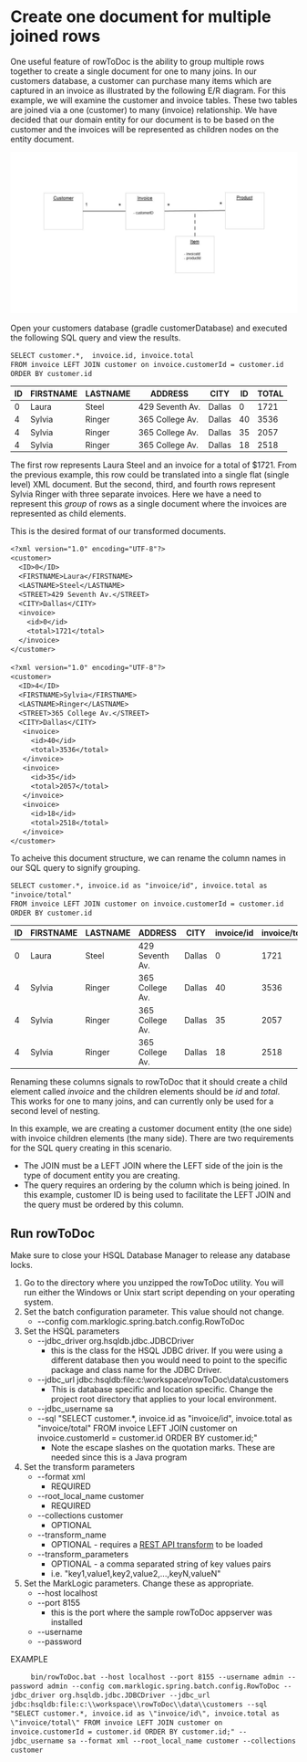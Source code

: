 # Create one document for multiple joined rows

One useful feature of rowToDoc is the ability to group multiple rows together to create a single document for one to many joins.  In our customers database, a customer can purchase many items which are captured in an invoice as illustrated by the following E/R diagram.  For this example, we will examine the customer and invoice tables.  These two tables are joined via a one (customer) to many (invoice) relationship.  We have decided that our domain entity for our document is to be based on the customer and the invoices will be represented as children nodes on the entity document. 

![E/R Diagram](db/invoices-sql-diagram.jpg)

Open your customers database (gradle customerDatabase) and executed the following SQL query and view the results. 

    SELECT customer.*,  invoice.id, invoice.total
    FROM invoice LEFT JOIN customer on invoice.customerId = customer.id 
    ORDER BY customer.id

|ID|FIRSTNAME|LASTNAME|ADDRESS|CITY|ID|TOTAL|
|---|---|---|---|---|---|---|
|0|Laura|Steel|429 Seventh Av.|Dallas|0|1721|
|4|Sylvia|Ringer|365 College Av.|Dallas|40|3536|
|4|Sylvia|Ringer|365 College Av.|Dallas|35|2057|
|4|Sylvia|Ringer|365 College Av.|Dallas|18|2518|

The first row represents Laura Steel and an invoice for a total of $1721.  From the previous example, this row could be translated into a single flat (single level) XML document.  But the second, third, and fourth rows represent Sylvia Ringer with three separate invoices.  Here we have a need to represent this _group_ of rows as a single document where the invoices are represented as child elements.  

This is the desired format of our transformed documents.   

    <?xml version="1.0" encoding="UTF-8"?>
    <customer>
      <ID>0</ID>
      <FIRSTNAME>Laura</FIRSTNAME>
      <LASTNAME>Steel</LASTNAME>
      <STREET>429 Seventh Av.</STREET>
      <CITY>Dallas</CITY>
      <invoice>
        <id>0</id>
        <total>1721</total>
      </invoice>
    </customer>

    <?xml version="1.0" encoding="UTF-8"?>
    <customer>
      <ID>4</ID>
      <FIRSTNAME>Sylvia</FIRSTNAME>
      <LASTNAME>Ringer</LASTNAME>
      <STREET>365 College Av.</STREET>
      <CITY>Dallas</CITY>
       <invoice>
         <id>40</id>
         <total>3536</total>
       </invoice>
       <invoice>
         <id>35</id>
         <total>2057</total>
       </invoice>
       <invoice>
         <id>18</id>
         <total>2518</total>
       </invoice>
    </customer>

To acheive this document structure, we can rename the column names in our SQL query to signify grouping.  

    SELECT customer.*, invoice.id as "invoice/id", invoice.total as "invoice/total" 
    FROM invoice LEFT JOIN customer on invoice.customerId = customer.id 
    ORDER BY customer.id


|ID|FIRSTNAME|LASTNAME|ADDRESS|CITY|invoice/id|invoice/total|
|---|---|---|---|---|---|---|
|0|Laura|Steel|429 Seventh Av.|Dallas|0|1721|
|4|Sylvia|Ringer|365 College Av.|Dallas|40|3536|
|4|Sylvia|Ringer|365 College Av.|Dallas|35|2057|
|4|Sylvia|Ringer|365 College Av.|Dallas|18|2518|

Renaming these columns signals to rowToDoc that it should create a child element called _invoice_ and the children elements should be _id_ and _total_.  This works for one to many joins, and can currently only be used for a second level of nesting.  

In this example, we are creating a customer document entity (the one side) with invoice children elements (the many side).  There are two requirements for the SQL query creating in this scenario.  
 
   * The JOIN must be a LEFT JOIN where the LEFT side of the join is the type of document entity you are creating.  
   * The query requires an ordering by the column which is being joined.  In this example, customer ID is being used to facilitate the LEFT JOIN and the query must be ordered by this column.  

## Run rowToDoc

Make sure to close your HSQL Database Manager to release any database locks.

1. Go to the directory where you unzipped the rowToDoc utility.  You will run either the Windows or Unix start script depending on your operating system. 
2. Set the batch configuration parameter.  This value should not change. 
    * --config com.marklogic.spring.batch.config.RowToDoc
3. Set the HSQL parameters
    * --jdbc_driver org.hsqldb.jdbc.JDBCDriver 
        * this is the class for the HSQL JDBC driver.  If you were using a different database then you would need to point to the specific package and class name for the JDBC Driver.  
    * --jdbc_url jdbc:hsqldb:file:c:\\workspace\\rowToDoc\\data\\customers
        * This is database specific and location specific.  Change the project root directory that applies to your local environment.
    * --jdbc_username sa
    * --sql "SELECT customer.*, invoice.id as \"invoice/id\", invoice.total as \"invoice/total\" FROM invoice LEFT JOIN customer on invoice.customerId = customer.id ORDER BY customer.id;"
      * Note the escape slashes on the quotation marks.  These are needed since this is a Java program
4. Set the transform parameters
    * --format xml 
        * REQUIRED
    * --root_local_name customer
        * REQUIRED
    * --collections customer
        * OPTIONAL
    * --transform_name 
        * OPTIONAL - requires a [REST API transform](http://docs.marklogic.com/guide/rest-dev/transforms) to be loaded
    * --transform_parameters
        * OPTIONAL - a comma separated string of key values pairs 
        * i.e. "key1,value1,key2,value2,...,keyN,valueN"
5. Set the MarkLogic parameters.  Change these as appropriate.  
    * --host localhost
    * --port 8155 
        * this is the port where the sample rowToDoc appserver was installed
    * --username
    * --password

EXAMPLE

         bin/rowToDoc.bat --host localhost --port 8155 --username admin --password admin --config com.marklogic.spring.batch.config.RowToDoc --jdbc_driver org.hsqldb.jdbc.JDBCDriver --jdbc_url jdbc:hsqldb:file:c:\\workspace\\rowToDoc\\data\\customers --sql "SELECT customer.*, invoice.id as \"invoice/id\", invoice.total as \"invoice/total\" FROM invoice LEFT JOIN customer on invoice.customerId = customer.id ORDER BY customer.id;" --jdbc_username sa --format xml --root_local_name customer --collections customer










